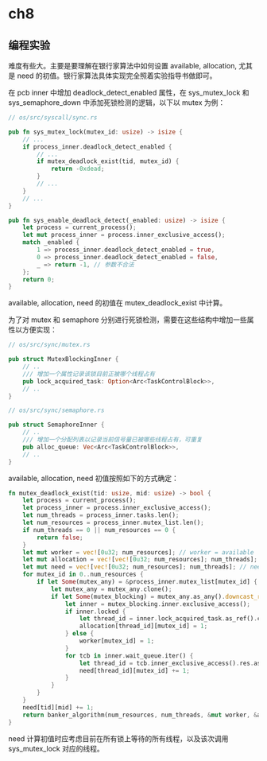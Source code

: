 # ch8

## 编程实验

难度有些大。主要是要理解在银行家算法中如何设置 available, allocation, 尤其是 need 的初值。银行家算法具体实现完全照着实验指导书做即可。

在 pcb inner 中增加 deadlock_detect_enabled 属性，在 sys_mutex_lock 和 sys_semaphore_down 中添加死锁检测的逻辑，以下以 mutex 为例：

```rust
// os/src/syscall/sync.rs

pub fn sys_mutex_lock(mutex_id: usize) -> isize {
    // ...
    if process_inner.deadlock_detect_enabled {
        // ...
        if mutex_deadlock_exist(tid, mutex_id) {
            return -0xdead;
        }
        // ...
    }
    // ...
}

pub fn sys_enable_deadlock_detect(_enabled: usize) -> isize {
    let process = current_process();
    let mut process_inner = process.inner_exclusive_access();
    match _enabled {
        1 => process_inner.deadlock_detect_enabled = true,
        0 => process_inner.deadlock_detect_enabled = false,
        _ => return -1, // 参数不合法
    };
    return 0;
}
```

available, allocation, need 的初值在 mutex_deadlock_exist 中计算。

为了对 mutex 和 semaphore 分别进行死锁检测，需要在这些结构中增加一些属性以方便实现：

```rust
// os/src/sync/mutex.rs

pub struct MutexBlockingInner {
    // ..
    /// 增加一个属性记录该锁目前正被哪个线程占有
    pub lock_acquired_task: Option<Arc<TaskControlBlock>>,
    // ..
}
```

```rust
// os/src/sync/semaphore.rs

pub struct SemaphoreInner {
    // ..
    /// 增加一个分配列表以记录当前信号量已被哪些线程占有，可重复
    pub alloc_queue: Vec<Arc<TaskControlBlock>>,
    // ..
}
```

available, allocation, need 初值按照如下的方式确定：

```rust
fn mutex_deadlock_exist(tid: usize, mid: usize) -> bool {
    let process = current_process();
    let process_inner = process.inner_exclusive_access();
    let num_threads = process_inner.tasks.len();
    let num_resources = process_inner.mutex_list.len();
    if num_threads == 0 || num_resources == 0 {
        return false;
    }
    let mut worker = vec![0u32; num_resources]; // worker = available
    let mut allocation = vec![vec![0u32; num_resources]; num_threads];
    let mut need = vec![vec![0u32; num_resources]; num_threads]; // need = max - allocation
    for mutex_id in 0..num_resources {
        if let Some(mutex_any) = &process_inner.mutex_list[mutex_id] {
            let mutex_any = mutex_any.clone();
            if let Some(mutex_blocking) = mutex_any.as_any().downcast_ref::<MutexBlocking>() {
                let inner = mutex_blocking.inner.exclusive_access();
                if inner.locked {
                    let thread_id = inner.lock_acquired_task.as_ref().clone().unwrap().inner_exclusive_access().res.as_ref().unwrap().tid;
                    allocation[thread_id][mutex_id] = 1;
                } else {
                    worker[mutex_id] = 1;
                } 
                for tcb in inner.wait_queue.iter() {
                    let thread_id = tcb.inner_exclusive_access().res.as_ref().unwrap().tid;
                    need[thread_id][mutex_id] += 1;
                }
            }
        }
    }
    need[tid][mid] += 1;
    return banker_algorithm(num_resources, num_threads, &mut worker, &allocation, &need);
}
```

need 计算初值时应考虑目前在所有锁上等待的所有线程，以及该次调用 sys_mutex_lock 对应的线程。